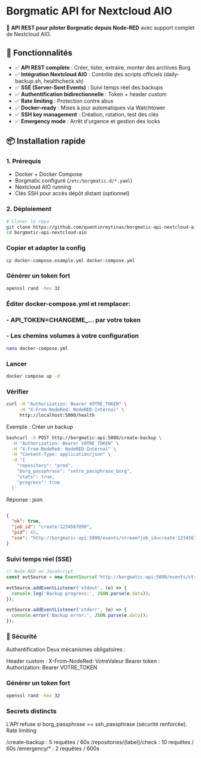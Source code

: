 # Borgmatic API for Nextcloud AIO

🚀 **API REST pour piloter Borgmatic depuis Node-RED** avec support complet de Nextcloud AIO.


## 🎯 Fonctionnalités

- ✅ **API REST complète** : Créer, lister, extraire, monter des archives Borg
- ✅ **Intégration Nextcloud AIO** : Contrôle des scripts officiels (daily-backup.sh, healthcheck.sh)
- ✅ **SSE (Server-Sent Events)** : Suivi temps réel des backups
- ✅ **Authentification bidirectionnelle** : Token + header custom
- ✅ **Rate limiting** : Protection contre abus
- ✅ **Docker-ready** : Mises à jour automatiques via Watchtower
- ✅ **SSH key management** : Création, rotation, test des clés
- ✅ **Emergency mode** : Arrêt d'urgence et gestion des locks

## 📦 Installation rapide

### 1. Prérequis

- Docker + Docker Compose
- Borgmatic configuré (`/etc/borgmatic.d/*.yaml`)
- Nextcloud AIO running
- Clés SSH pour accès dépôt distant (optionnel)

### 2. Déploiement
```bash
# Cloner le repo
git clone https://github.com/quentinreytinas/borgmatic-api-nextcloud-aio.git
cd borgmatic-api-nextcloud-aio
```

### Copier et adapter la config
```bash
cp docker-compose.example.yml docker-compose.yml
```

### Générer un token fort
```bash
openssl rand -hex 32
```

### Éditer docker-compose.yml et remplacer:
### - API_TOKEN=CHANGEME_... par votre token
### - Les chemins volumes à votre configuration
```bash
nano docker-compose.yml
```

### Lancer
```bash
docker compose up -d
```
### Vérifier
```bash
curl -H "Authorization: Bearer VOTRE_TOKEN" \
     -H "X-From-NodeRed: NodeRED-Internal" \
     http://localhost:5000/health
```

Exemple : Créer un backup

```bash
bashcurl -X POST http://borgmatic-api:5000/create-backup \
  -H "Authorization: Bearer VOTRE_TOKEN" \
  -H "X-From-NodeRed: NodeRED-Internal" \
  -H "Content-Type: application/json" \
  -d '{
    "repository": "prod",
    "borg_passphrase": "votre_passphrase_borg",
    "stats": true,
    "progress": true
  }'
```

Réponse :
json
```json

{
  "ok": true,
  "job_id": "create:1234567890",
  "pid": 42,
  "sse": "http://borgmatic-api:5000/events/stream?job_id=create:1234567890"
}
```

### Suivi temps réel (SSE)

```javascript
// Node-RED ou JavaScript
const evtSource = new EventSource('http://borgmatic-api:5000/events/stream?job_id=create:1234567890');

evtSource.addEventListener('stdout', (e) => {
  console.log('Backup progress:', JSON.parse(e.data));
});

evtSource.addEventListener('stderr', (e) => {
  console.error('Backup error:', JSON.parse(e.data));
});
```

### 🔐 Sécurité
Authentification
Deux mécanismes obligatoires :

Header custom : X-From-NodeRed: VotreValeur
Bearer token : Authorization: Bearer VOTRE_TOKEN

### Générer un token fort
```bash
openssl rand -hex 32
```

### Secrets distincts
L'API refuse si borg_passphrase == ssh_passphrase (sécurité renforcée).
Rate limiting

/create-backup : 5 requêtes / 60s
/repositories/{label}/check : 10 requêtes / 60s
/emergency/* : 2 requêtes / 600s
